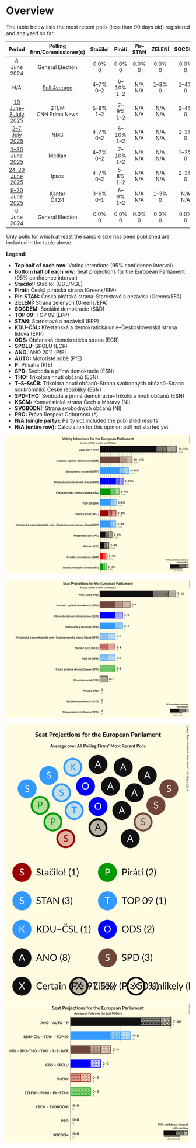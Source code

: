 # Overview

The table below lists the most recent polls (less than 90 days old) registered and analyzed so far.

| Period     | Polling firm/Commissioner(s) | Stačilo! | Piráti | Pir–STAN | ZELENÍ | SOCDEM | TOP 09 | STAN | KDU–ČSL | ODS | SPOLU | ANO | AUTO | P | SPD | THO | T–S–SsČR | SPD–THO | KSČM | SVOBODNÍ | PRO |
|:----------:|:----------------------------:|:--:|:--:|:--:|:--:|:--:|:--:|:--:|:--:|:--:|:--:|:--:|:--:|:--:|:--:|:--:|:--:|:--:|:--:|:--:|:--:|
| 8 June 2024 | General Election | 0.0% <br> 0 | 0.0% <br> 0 | 0.0% <br> 0 | 0.0% <br> 0 | 0.0% <br> 0 | 0.0% <br> 0 | 0.0% <br> 0 | 0.0% <br> 0 | 0.0% <br> 0 | 0.0% <br> 0 | 0.0% <br> 0 | 0.0% <br> 0 | 0.0% <br> 0 | 0.0% <br> 0 | 0.0% <br> 0 | 0.0% <br> 0 | 0.0% <br> 0 | 0.0% <br> 0 | 0.0% <br> 0 | 0.0% <br> 0 |
| N/A | [Poll Average](average.html) | 4–7% <br> 0–2 | 6–10% <br> 1–2 | N/A <br> N/A | 1–3% <br> 0 | 1–4% <br> 0 | 5–8% <br> 0–2 | 8–14% <br> 2–3 | 4–7% <br> 0–2 | 7–11% <br> 1–3 | N/A <br> N/A | 27–37% <br> 7–10 | 3–6% <br> 0–1 | 2–4% <br> 0 | 10–16% <br> 2–4 | N/A <br> N/A | N/A <br> N/A | N/A <br> N/A | N/A <br> N/A | N/A <br> N/A | N/A <br> N/A |
| [19 June–8 July 2025](2025-07-08-STEM.html) | STEM <br> CNN Prima News | 5–8% <br> 1–2 | 7–9% <br> 1–2 | N/A <br> N/A | N/A <br> N/A | 2–4% <br> 0 | 5–7% <br> 0–1 | 12–15% <br> 3–4 | 5–7% <br> 0–1 | 7–10% <br> 1–2 | N/A <br> N/A | 29–33% <br> 8–9 | 3–5% <br> 0 | 2–3% <br> 0 | 11–14% <br> 3–4 | N/A <br> N/A | N/A <br> N/A | N/A <br> N/A | N/A <br> N/A | N/A <br> N/A | N/A <br> N/A |
| [2–7 July 2025](2025-07-07-NMS.html) | NMS | 4–7% <br> 0–2 | 6–10% <br> 1–2 | N/A <br> N/A | N/A <br> N/A | 1–3% <br> 0 | 5–8% <br> 0–2 | 10–14% <br> 2–4 | 5–8% <br> 0–2 | 8–11% <br> 2–3 | N/A <br> N/A | 26–32% <br> 7–9 | 2–4% <br> 0 | 2–4% <br> 0 | 11–16% <br> 3–4 | N/A <br> N/A | N/A <br> N/A | N/A <br> N/A | N/A <br> N/A | N/A <br> N/A | N/A <br> N/A |
| [1–30 June 2025](2025-06-30-Median.html) | Median | 4–7% <br> 0–2 | 7–10% <br> 1–2 | N/A <br> N/A | N/A <br> N/A | 1–2% <br> 0 | 4–7% <br> 0–2 | 7–11% <br> 2–3 | 4–7% <br> 0–1 | 7–10% <br> 1–2 | N/A <br> N/A | 29–35% <br> 8–10 | 4–7% <br> 0–2 | 2–4% <br> 0 | 12–16% <br> 3–4 | N/A <br> N/A | N/A <br> N/A | N/A <br> N/A | N/A <br> N/A | N/A <br> N/A | N/A <br> N/A |
| [24–29 June 2025](2025-06-29-Ipsos.html) | Ipsos | 4–7% <br> 0–2 | 5–8% <br> 1–2 | N/A <br> N/A | N/A <br> N/A | 2–3% <br> 0 | 5–8% <br> 0–2 | 9–13% <br> 2–3 | 5–8% <br> 0–2 | 8–11% <br> 2 | N/A <br> N/A | 32–38% <br> 9–10 | 3–6% <br> 0–1 | 2–4% <br> 0 | 9–13% <br> 2–3 | N/A <br> N/A | N/A <br> N/A | N/A <br> N/A | N/A <br> N/A | N/A <br> N/A | N/A <br> N/A |
| [9–20 June 2025](2025-06-20-Kantar.html) | Kantar <br> ČT24 | 3–6% <br> 0–1 | 6–9% <br> 1–2 | N/A <br> N/A | 1–3% <br> 0 | N/A <br> N/A | 5–8% <br> 0–2 | 10–14% <br> 2–3 | 5–8% <br> 0–2 | 7–11% <br> 2–3 | N/A <br> N/A | 31–36% <br> 8–10 | 3–6% <br> 0–1 | N/A <br> N/A | 10–14% <br> 2–3 | N/A <br> N/A | N/A <br> N/A | N/A <br> N/A | N/A <br> N/A | N/A <br> N/A | N/A <br> N/A |
| 8 June 2024 | General Election | 0.0% <br> 0 | 0.0% <br> 0 | 0.0% <br> 0 | 0.0% <br> 0 | 0.0% <br> 0 | 0.0% <br> 0 | 0.0% <br> 0 | 0.0% <br> 0 | 0.0% <br> 0 | 0.0% <br> 0 | 0.0% <br> 0 | 0.0% <br> 0 | 0.0% <br> 0 | 0.0% <br> 0 | 0.0% <br> 0 | 0.0% <br> 0 | 0.0% <br> 0 | 0.0% <br> 0 | 0.0% <br> 0 | 0.0% <br> 0 |

Only polls for which at least the sample size has been published are included in the table above.

**Legend:**
+ **Top half of each row:** Voting intentions (95% confidence interval)
+ **Bottom half of each row:** Seat projections for the European Parliament (95% confidence interval)
+ **Stačilo!:** Stačilo! (GUE/NGL)
+ **Piráti:** Česká pirátská strana (Greens/EFA)
+ **Pir–STAN:** Česká pirátská strana–Starostové a nezávislí (Greens/EFA)
+ **ZELENÍ:** Strana zelených (Greens/EFA)
+ **SOCDEM:** Sociální demokracie (S&D)
+ **TOP 09:** TOP 09 (EPP)
+ **STAN:** Starostové a nezávislí (EPP)
+ **KDU–ČSL:** Křesťanská a demokratická unie–Československá strana lidová (EPP)
+ **ODS:** Občanská demokratická strana (ECR)
+ **SPOLU:** SPOLU (ECR)
+ **ANO:** ANO 2011 (PfE)
+ **AUTO:** Motoristé sobě (PfE)
+ **P:** Přísaha (PfE)
+ **SPD:** Svoboda a přímá demokracie (ESN)
+ **THO:** Trikolóra hnutí občanů (ESN)
+ **T–S–SsČR:** Trikolóra hnutí občanů–Strana svobodných občanů–Strana soukromníků České republiky (ESN)
+ **SPD–THO:** Svoboda a přímá demokracie–Trikolóra hnutí občanů (ESN)
+ **KSČM:** Komunistická strana Čech a Moravy (NI)
+ **SVOBODNÍ:** Strana svobodných občanů (NI)
+ **PRO:** Právo Respekt Odbornost (*)
+ **N/A (single party):** Party not included the published results
+ **N/A (entire row):** Calculation for this opinion poll not started yet


![Graph with voting intentions not yet produced](average.png "Voting Intentions")

![Graph with seats not yet produced](average-seats.png "Seats")

![Graph with seating plan not yet produced](average-seating-plan.png "Seating Plan")
![Graph with coalitions seats not yet produced](average-coalitions-seats.png "Coalitions Seats")
